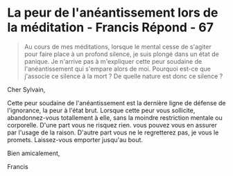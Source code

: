 # La peur de l'anéantissement lors de la méditation - Francis Répond - 67

>Au cours de mes méditations, lorsque le mental cesse de s'agiter pour faire place à un profond silence, je suis plongé dans un état de panique. Je n'arrive pas à m'expliquer cette peur soudaine de l'anéantissement qui s'empare alors de moi. Pourquoi est-ce que j'associe ce silence à la mort ? De quelle nature est donc ce silence ?

Cher Sylvain,

Cette peur soudaine de l'anéantissement est la dernière ligne de défense de l'ignorance, la peur à l'état brut. Lorsque cette peur vous sollicite, abandonnez-vous totallement à elle, sans la moindre restriction mentale ou corporelle. D'une part vous ne risquez rien. vous pouvez vous en assurer par l'usage de la raison. D'autre part vous ne le regretterez pas, je vous le promets. Laissez-vous emporter jusqu'au bout.

Bien amicalement,

Francis

